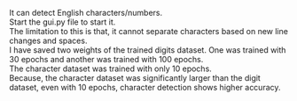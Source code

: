 It can detect English characters/numbers. <br>
Start the gui.py file to start it. <br> The limitation to this is that, it cannot separate characters based on new line changes and spaces. <br>
I have saved two weights of the trained digits dataset. One was trained with 30 epochs and another was trained with 100 epochs. <br>
The character dataset was trained with only 10 epochs. <br> Because, the character dataset was significantly larger than the digit dataset, even with 10 epochs, character detection shows higher accuracy. <br>
